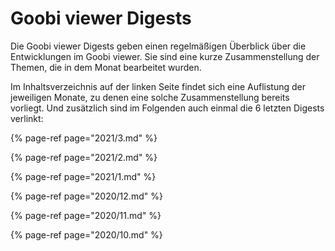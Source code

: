 # Goobi viewer Digests

Die Goobi viewer Digests geben einen regelmäßigen Überblick über die Entwicklungen im Goobi viewer. Sie sind eine kurze Zusammenstellung der Themen, die in dem Monat bearbeitet wurden.

Im Inhaltsverzeichnis auf der linken Seite findet sich eine Auflistung der jeweiligen Monate, zu denen eine solche Zusammenstellung bereits vorliegt. Und zusätzlich sind im Folgenden auch einmal die 6 letzten Digests verlinkt:

{% page-ref page="2021/3.md" %}

{% page-ref page="2021/2.md" %}

{% page-ref page="2021/1.md" %}

{% page-ref page="2020/12.md" %}

{% page-ref page="2020/11.md" %}

{% page-ref page="2020/10.md" %}



